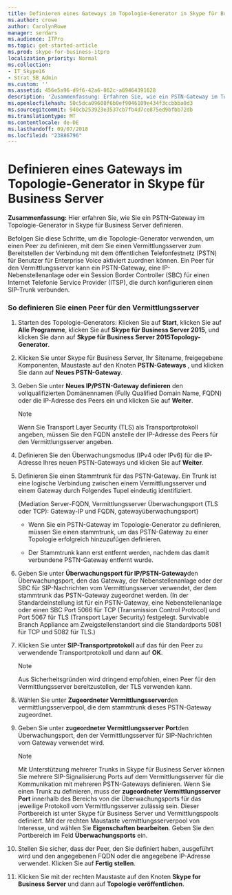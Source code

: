 ```yaml
---
title: Definieren eines Gateways im Topologie-Generator in Skype für Business Server
ms.author: crowe
author: CarolynRowe
manager: serdars
ms.audience: ITPro
ms.topic: get-started-article
ms.prod: skype-for-business-itpro
localization_priority: Normal
ms.collection:
- IT_Skype16
- Strat_SB_Admin
ms.custom: ''
ms.assetid: 456e5a96-d9f6-42a6-862c-a69464391628
description: 'Zusammenfassung: Erfahren Sie, wie ein PSTN-Gateway im Topologie-Generator in Skype für Business Server definieren.'
ms.openlocfilehash: 50c5dca09608f6b0ef9046109e434f3ccbbba0d3
ms.sourcegitcommit: 940cb253923e3537cb7fb4d7ce875ed9bfbb72db
ms.translationtype: MT
ms.contentlocale: de-DE
ms.lasthandoff: 09/07/2018
ms.locfileid: "23886796"
---
```

# <a name="define-a-gateway-in-topology-builder-in-skype-for-business-server"></a>Definieren eines Gateways im Topologie-Generator in Skype für Business Server
 
**Zusammenfassung:** Hier erfahren Sie, wie Sie ein PSTN-Gateway im Topologie-Generator in Skype für Business Server definieren.
  
Befolgen Sie diese Schritte, um die Topologie-Generator verwenden, um einen Peer zu definieren, mit dem Sie einen Vermittlungsserver zum Bereitstellen der Verbindung mit dem öffentlichen Telefonfestnetz (PSTN) für Benutzer für Enterprise Voice aktiviert zuordnen können. Ein Peer für den Vermittlungsserver kann ein PSTN-Gateway, eine IP-Nebenstellenanlage oder ein Session Border Controller (SBC) für einen Internet Telefonie Service Provider (ITSP), die durch konfigurieren einen SIP-Trunk verbunden.
  
### <a name="to-define-a-peer-for-the-mediation-server"></a>So definieren Sie einen Peer für den Vermittlungsserver

1. Starten des Topologie-Generators: Klicken Sie auf **Start**, klicken Sie auf **Alle Programme**, klicken Sie auf **Skype für Business Server 2015**, und klicken Sie dann auf **Skype für Business Server 2015Topology-Generator**.
    
2. Klicken Sie unter Skype für Business Server, Ihr Sitename, freigegebene Komponenten, Maustaste auf den Knoten **PSTN-Gateways** , und klicken Sie dann auf **Neues PSTN-Gateway**.
3. Geben Sie unter **Neues IP/PSTN-Gateway definieren** den vollqualifizierten Domänennamen (Fully Qualified Domain Name, FQDN) oder die IP-Adresse des Peers ein und klicken Sie auf **Weiter**.
    
    > [!NOTE]
    > Wenn Sie Transport Layer Security (TLS) als Transportprotokoll angeben, müssen Sie den FQDN anstelle der IP-Adresse des Peers für den Vermittlungsserver angeben. 
  
4. Definieren Sie den Überwachungsmodus (IPv4 oder IPv6) für die IP-Adresse Ihres neuen PSTN-Gateways und klicken Sie auf **Weiter**.

5. Definieren Sie einen Stammtrunk für das PSTN-Gateway. Ein Trunk ist eine logische Verbindung zwischen einem Vermittlungsserver und einem Gateway durch Folgendes Tupel eindeutig identifiziert.
    
    {Mediation Server-FQDN, Vermittlungsserver Überwachungsport (TLS oder TCP): Gateway-IP und FQDN, gatewayüberwachungsport}
    
     - Wenn Sie ein PSTN-Gateway im Topologie-Generator zu definieren, müssen Sie einen stammtrunk, um das PSTN-Gateway zu einer Topologie erfolgreich hinzuzufügen definieren.
    
     - Der Stammtrunk kann erst entfernt werden, nachdem das damit verbundene PSTN-Gateway entfernt wurde.
    
6. Geben Sie unter **Überwachungsport für IP/PSTN-Gateway**den Überwachungsport, den das Gateway, der Nebenstellenanlage oder der SBC für SIP-Nachrichten vom Vermittlungsserver verwendet, der dem stammtrunk das PSTN-Gateway zugeordnet werden. (In der Standardeinstellung ist für ein PSTN-Gateway, eine Nebenstellenanlage oder einen SBC Port 5066 für TCP (Transmission Control Protocol) und Port 5067 für TLS (Transport Layer Security) festgelegt. Survivable Branch Appliance am Zweigstellenstandort sind die Standardports 5081 für TCP und 5082 für TLS.)
    
7. Klicken Sie unter **SIP-Transportprotokoll** auf das für den Peer zu verwendende Transportprotokoll und dann auf **OK**.
    
    > [!NOTE]
    > Aus Sicherheitsgründen wird dringend empfohlen, einen Peer für den Vermittlungsserver bereitzustellen, der TLS verwenden kann. 
  
8. Wählen Sie unter **Zugeordneter Vermittlungsserver**den vermittlungsserverpool, die dem stammtrunk dieses PSTN-Gateway zugeordnet.
    
9. Geben Sie unter **zugeordneter Vermittlungsserver Port**den Überwachungsport, den der Vermittlungsserver für SIP-Nachrichten vom Gateway verwendet wird.
    
    > [!NOTE]
    > Mit Unterstützung mehrerer Trunks in Skype für Business Server können Sie mehrere SIP-Signalisierung Ports auf dem Vermittlungsserver für die Kommunikation mit mehreren PSTN-Gateways definieren. Wenn Sie einen Trunk zu definieren, muss der **zugeordneter Vermittlungsserver Port** innerhalb des Bereichs von die Überwachungsports für das jeweilige Protokoll vom Vermittlungsserver zulässig sein. Dieser Portbereich ist unter Skype für Business Server und Vermittlungspools definiert. Mit der rechten Maustaste vermittlungsserverpool von Interesse, und wählen Sie **Eigenschaften bearbeiten**. Geben Sie den Portbereich im Feld **Überwachungsports** ein.
  
10. Stellen Sie sicher, dass der Peer, den Sie definiert haben, ausgeführt wird und den angegebenen FQDN oder die angegebene IP-Adresse verwendet. Klicken Sie auf **Fertig stellen**.
    
11. Klicken Sie mit der rechten Maustaste auf den Knoten **Skype for Business Server** und dann auf **Topologie veröffentlichen**.
    

